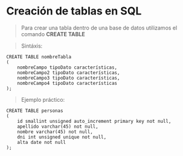 # Creación de tablas en SQL

> Para crear una tabla dentro de una base de datos utilizamos el comando **CREATE TABLE**

> Sintáxis: 

    CREATE TABLE nombreTabla  
    (  
        nombreCampo tipoDato características,
        nombreCampo2 tipoDato características,
        nombreCampo3 tipoDato características,
        nombreCampo4 tipoDato características
    );  

> Ejemplo práctico: 

    CREATE TABLE personas  
    (
        id smallint unsigned auto_increment primary key not null,  
        apellido varchar(45) not null,  
        nombre varchar(45) not null,  
        dni int unsigned unique not null,  
        alta date not null
    );

